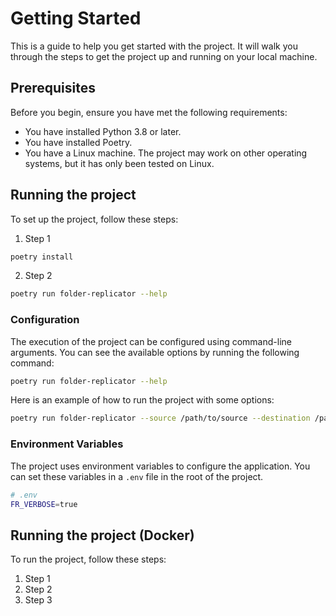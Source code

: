 # Getting Started

This is a guide to help you get started with the project. It will walk you through the steps to get the project up and running on your local machine.

## Prerequisites

Before you begin, ensure you have met the following requirements:

- You have installed Python 3.8 or later.
- You have installed Poetry.
- You have a Linux machine. The project may work on other operating systems, but it has only been tested on Linux.

## Running the project

To set up the project, follow these steps:

1. Step 1

```sh
poetry install
```

2. Step 2

```sh
poetry run folder-replicator --help
```

### Configuration

The execution of the project can be configured using command-line arguments. You can see the available options by running the following command:

```sh
poetry run folder-replicator --help
```

Here is an example of how to run the project with some options:

```sh
poetry run folder-replicator --source /path/to/source --destination /path/to/destination --schedule="0 0 * * *" --verbose --log-file /path/to/log-file.log

```

### Environment Variables

The project uses environment variables to configure the application. You can set these variables in a `.env` file in the root of the project.

```sh
# .env
FR_VERBOSE=true
```


## Running the project (Docker)

To run the project, follow these steps:

1. Step 1
2. Step 2
3. Step 3